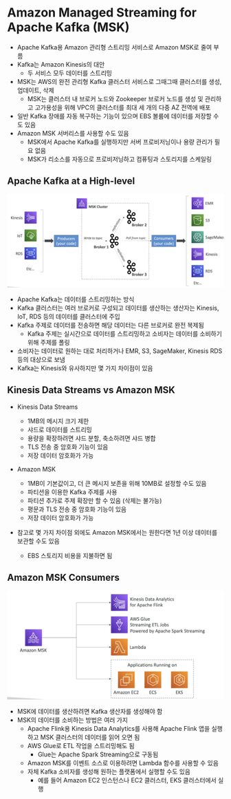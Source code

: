 # Amazon Managed Streaming for Apache Kafka (MSK)

- Apache Kafka용 Amazon 관리형 스트리밍 서비스로 Amazon MSK로 줄여 부름
- Kafka는 Amazon Kinesis의 대안
	- 두 서비스 모두 데이터를 스트리밍
- MSK는 AWS의 완전 관리형 Kafka 클러스터 서비스로 그때그때 클러스터를 생성, 업데이트, 삭제
	- MSK는 클러스터 내 브로커 노드와 Zookeeper 브로커 노드를 생성 및 관리하고 고가용성을 위해 VPC의 클러스터를 최대 세 개의 다중 AZ 전역에 배포
- 일반 Kafka 장애를 자동 복구하는 기능이 있으며 EBS 볼륨에 데이터를 저장할 수도 있음
- Amazon MSK 서버리스를 사용할 수도 있음
	- MSK에서 Apache Kafka를 실행하지만 서버 프로비저닝이나 용량 관리가 필요 없음
	- MSK가 리소스를 자동으로 프로비저닝하고 컴퓨팅과 스토리지를 스케일링

## Apache Kafka at a High-level

![msk](https://github.com/seungwonbased/TIL/blob/main/AWS/assets/msk1.png)

- Apache Kafka는 데이터를 스트리밍하는 방식
- Kafka 클러스터는 여러 브로커로 구성되고 데이터를 생산하는 생산자는 Kinesis, IoT, RDS 등의 데이터를 클러스터에 주입
- Kafka 주제로 데이터를 전송하면 해당 데이터는 다른 브로커로 완전 복제됨
	- Kafka 주제는 실시간으로 데이터를 스트리밍하고 소비자는 데이터를 소비하기 위해 주제를 폴링
- 소비자는 데이터로 원하는 대로 처리하거나 EMR, S3, SageMaker, Kinesis RDS 등의 대상으로 보냄
- Kafka는 Kinesis와 유사하지만 몇 가지 차이점이 있음

## Kinesis Data Streams vs Amazon MSK

- Kinesis Data Streams
	- 1MB의 메시지 크기 제한
	- 샤드로 데이터를 스트리밍
	- 용량을 확장하려면 샤드 분할, 축소하려면 샤드 병합
	- TLS 전송 중 암호화 기능이 있음
	- 저장 데이터 암호화가 가능

- Amazon MSK
	- 1MB이 기본값이고, 더 큰 메시지 보존을 위해 10MB로 설정할 수도 있음
	- 파티션을 이용한 Kafka 주제를 사용
	- 파티션 추가로 주제 확장만 할 수 있음 (삭제는 불가능)
	- 평문과 TLS 전송 중 암호화 기능이 있음
	- 저장 데이터 암호화가 가능
- 참고로 몇 가지 차이점 외에도 Amazon MSK에서는 원한다면 1년 이상 데이터를 보관할 수도 있음
	- EBS 스토리지 비용을 지불하면 됨

## Amazon MSK Consumers

![msk](https://github.com/seungwonbased/TIL/blob/main/AWS/assets/msk2.png)

- MSK에 데이터를 생산하려면 Kafka 생산자를 생성해야 함
- MSK의 데이터를 소비하는 방법은 여러 가지
	- Apache Flink용 Kinesis Data Analytics를 사용해 Apache Flink 앱을 실행하고 MSK 클러스터의 데이터를 읽어 오면 됨
	- AWS Glue로 ETL 작업을 스트리밍해도 됨
		- Glue는 Apache Spark Streaming으로 구동됨
	- Amazon MSK를 이벤트 소스로 이용하려면 Lambda 함수를 사용할 수 있음
	- 자체 Kafka 소비자를 생성해 원하는 플랫폼에서 실행할 수도 있음
		- 예를 들어 Amazon EC2 인스턴스나 EC2 클러스터, EKS 클러스터에서 실행
